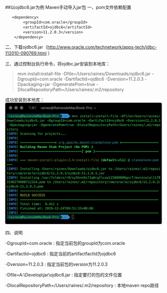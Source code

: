 ##以ojdbc6.jar为例 Maven手动导入jar包
一、pom文件依赖配置
    
       <dependency>
            <groupId>com.oracle</groupId>
            <artifactId>ojdbc6</artifactId>
            <version>11.2.0.3</version>
        </dependency>
            
二、下载ojdbc6.jar（http://www.oracle.com/technetwork/apps-tech/jdbc-112010-090769.html ）

三、通过控制台执行命令，将ojdbc.jar安装到本地库：

>mvn install:install-file -Dfile=/Users/raines/Downloads/ojdbc6.jar -DgroupId=com.oracle -DartifactId=ojdbc6 -Dversion=11.2.0.3 -Dpackaging=jar -DgeneratePom=true -DlocalRepositoryPath=/Users/raines/.m2/repository

成功安装到本地库：
![Image text](./manualMavenJarSuccess.jpg)

四、说明

-DgroupId=com.oracle : 指定当前包的groupId为com.oracle

-DartifactId=ojdbc6 : 指定当前的artifactfactId为ojdbc6

-Dversion=11.2.0.3 : 指定当前包的version为11.2.0.3

-Dfile=A:\Develop\jar\ojdbc6.jar : 指定要打的包的文件位置

-DlocalRepositoryPath=/Users/raines/.m2/repository : 本地maven repo路径